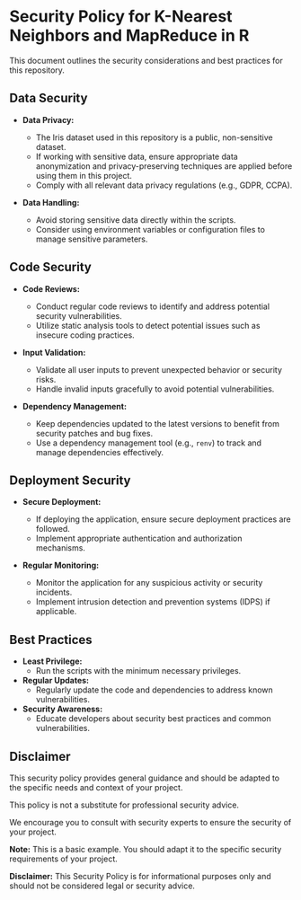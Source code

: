 # Security Policy for K-Nearest Neighbors and MapReduce in R

This document outlines the security considerations and best practices for this repository.

## Data Security

* **Data Privacy:** 
    * The Iris dataset used in this repository is a public, non-sensitive dataset. 
    * If working with sensitive data, ensure appropriate data anonymization and privacy-preserving techniques are applied before using them in this project.
    * Comply with all relevant data privacy regulations (e.g., GDPR, CCPA).

* **Data Handling:**
    * Avoid storing sensitive data directly within the scripts.
    * Consider using environment variables or configuration files to manage sensitive parameters.

## Code Security

* **Code Reviews:** 
    * Conduct regular code reviews to identify and address potential security vulnerabilities.
    * Utilize static analysis tools to detect potential issues such as insecure coding practices.

* **Input Validation:** 
    * Validate all user inputs to prevent unexpected behavior or security risks.
    * Handle invalid inputs gracefully to avoid potential vulnerabilities.

* **Dependency Management:**
    * Keep dependencies updated to the latest versions to benefit from security patches and bug fixes.
    * Use a dependency management tool (e.g., `renv`) to track and manage dependencies effectively.

## Deployment Security

* **Secure Deployment:** 
    * If deploying the application, ensure secure deployment practices are followed.
    * Implement appropriate authentication and authorization mechanisms.

* **Regular Monitoring:** 
    * Monitor the application for any suspicious activity or security incidents.
    * Implement intrusion detection and prevention systems (IDPS) if applicable.

## Best Practices

* **Least Privilege:** 
    * Run the scripts with the minimum necessary privileges.
* **Regular Updates:** 
    * Regularly update the code and dependencies to address known vulnerabilities.
* **Security Awareness:** 
    * Educate developers about security best practices and common vulnerabilities.

## Disclaimer

This security policy provides general guidance and should be adapted to the specific needs and context of your project. 

This policy is not a substitute for professional security advice. 

We encourage you to consult with security experts to ensure the security of your project.

**Note:** This is a basic example. You should adapt it to the specific security requirements of your project.

**Disclaimer:** This Security Policy is for informational purposes only and should not be considered legal or security advice. 
